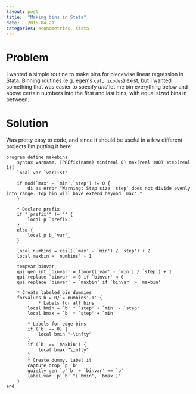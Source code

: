 ```yaml
---
layout: post
title:  "Making bins in Stata"
date:   2015-04-21
categories: econometrics, stata
---
```


# Problem

I wanted a simple routine to make bins for piecewise linear regression in Stata. Binning routines (e.g. egen's `cut, icodes`) exist, but I wanted something that was easier to specify _and_ let me bin everything below and above certain numbers into the first and last bins, with equal sized bins in between. 

# Solution

Was pretty easy to code, and since it should be useful in a few different projects I'm putting it here:

    program define makebins
        syntax varname, [PREfix(name) min(real 0) max(real 100) step(real 1)]
        local var `varlist'
        
        if mod(`max' - `min',`step') != 0 {
            di as error "Warning: Step size `step' does not divide evenly into range. Top bin will have extend beyond `max'."
        }
        
        * Declare prefix
        if "`prefix'" != "" {
            local p `prefix'
        }
        else {
            local p b_`var'_
        }
        
        local numbins = ceil((`max' - `min') / `step') + 2
        local maxbin = `numbins' - 1

        tempvar binvar
        qui gen int `binvar' = floor((`var' - `min') / `step') + 1
        qui replace `binvar' = 0 if `binvar' < 0
        qui replace `binvar' = `maxbin' if `binvar' > `maxbin'

        * Create labeled bin dummies
        forvalues b = 0/`=`numbins'-1' {
                * Labels for all bins
            local bmin = `b' * `step' + `min' - `step'
            local bmax = `b' * `step' + `min'
            
            * Labels for edge bins
            if (`b' == 0) {
                local bmin "-\infty"
            }
            if (`b' == `maxbin') {
                local bmax "\infty"
            }
            * Create dummy, label it
            capture drop `p'`b'
            quietly gen `p'`b' = `binvar' == `b'
            label var `p'`b' "[`bmin', `bmax')" 
        }
    end